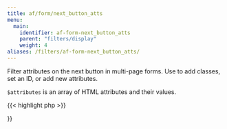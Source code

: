 ```yaml
---
title: af/form/next_button_atts
menu:
  main:
    identifier: af-form-next_button_atts
    parent: "filters/display"
    weight: 4
aliases: /filters/af-form-next_button_atts/
---
```


Filter attributes on the next button in multi-page forms. Use to add classes, set an ID, or add new attributes.

`$attributes` is an array of HTML attributes and their values.

{{< highlight php >}}
<?php

function filter_next_button_attributes( $attributes, $field ) {
    $attributes['class'] .= ' button';
    
    return $attributes;
}
add_filter( 'af/form/next_button_atts', 'filter_next_button_attributes', 10, 2 );

{{< / highlight >}}